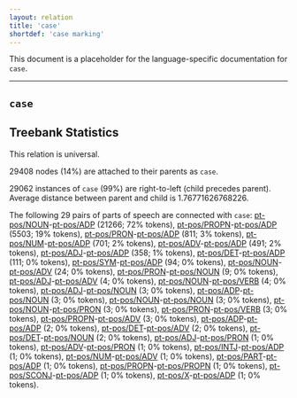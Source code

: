 ```yaml
---
layout: relation
title: 'case'
shortdef: 'case marking'
---
```


This document is a placeholder for the language-specific documentation
for `case`.


--------------------------------------------------------------------------------

## `case`

## Treebank Statistics

This relation is universal.

29408 nodes (14%) are attached to their parents as `case`.

29062 instances of `case` (99%) are right-to-left (child precedes parent).
Average distance between parent and child is 1.76771626768226.

The following 29 pairs of parts of speech are connected with `case`: [pt-pos/NOUN]()-[pt-pos/ADP]() (21266; 72% tokens), [pt-pos/PROPN]()-[pt-pos/ADP]() (5503; 19% tokens), [pt-pos/PRON]()-[pt-pos/ADP]() (811; 3% tokens), [pt-pos/NUM]()-[pt-pos/ADP]() (701; 2% tokens), [pt-pos/ADV]()-[pt-pos/ADP]() (491; 2% tokens), [pt-pos/ADJ]()-[pt-pos/ADP]() (358; 1% tokens), [pt-pos/DET]()-[pt-pos/ADP]() (111; 0% tokens), [pt-pos/SYM]()-[pt-pos/ADP]() (94; 0% tokens), [pt-pos/NOUN]()-[pt-pos/ADV]() (24; 0% tokens), [pt-pos/PRON]()-[pt-pos/NOUN]() (9; 0% tokens), [pt-pos/ADJ]()-[pt-pos/ADV]() (4; 0% tokens), [pt-pos/NOUN]()-[pt-pos/VERB]() (4; 0% tokens), [pt-pos/ADJ]()-[pt-pos/NOUN]() (3; 0% tokens), [pt-pos/ADP]()-[pt-pos/NOUN]() (3; 0% tokens), [pt-pos/NOUN]()-[pt-pos/NOUN]() (3; 0% tokens), [pt-pos/NOUN]()-[pt-pos/PRON]() (3; 0% tokens), [pt-pos/PRON]()-[pt-pos/VERB]() (3; 0% tokens), [pt-pos/PROPN]()-[pt-pos/ADV]() (3; 0% tokens), [pt-pos/ADP]()-[pt-pos/ADP]() (2; 0% tokens), [pt-pos/DET]()-[pt-pos/ADV]() (2; 0% tokens), [pt-pos/DET]()-[pt-pos/NOUN]() (2; 0% tokens), [pt-pos/ADJ]()-[pt-pos/PRON]() (1; 0% tokens), [pt-pos/ADV]()-[pt-pos/PRON]() (1; 0% tokens), [pt-pos/INTJ]()-[pt-pos/ADP]() (1; 0% tokens), [pt-pos/NUM]()-[pt-pos/ADV]() (1; 0% tokens), [pt-pos/PART]()-[pt-pos/ADP]() (1; 0% tokens), [pt-pos/PROPN]()-[pt-pos/PROPN]() (1; 0% tokens), [pt-pos/SCONJ]()-[pt-pos/ADP]() (1; 0% tokens), [pt-pos/X]()-[pt-pos/ADP]() (1; 0% tokens).

